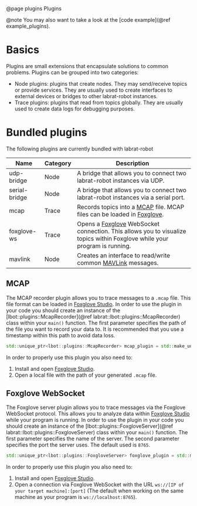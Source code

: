 @page plugins Plugins

@note
You may also want to take a look at the [code example](@ref example_plugins).

# Basics
Plugins are small extensions that encapsulate solutions to common problems. Plugins can be grouped into two categories:
 - Node plugins: plugins that create nodes. They may send/receive topics or provide services. They are usually used to create interfaces to external devices or bridges to other labrat-robot instances.
 - Trace plugins: plugins that read from topics globally. They are usually used to create data logs for debugging purposes.

# Bundled plugins
The following plugins are currently bundled with labrat-robot

| Name          |  Category | Description |
| ---           | ---       | ---         |
| udp-bridge    | Node      | A bridge that allows you to connect two labrat-robot instances via UDP. |
| serial-bridge | Node      | A bridge that allows you to connect two labrat-robot instances via a serial port. |
| mcap          | Trace     | Records topics into a [MCAP](https://mcap.dev/) file. MCAP files can be loaded in [Foxglove](https://foxglove.dev/). |
| foxglove-ws   | Trace     | Opens a [Foxglove](https://foxglove.dev/) WebSocket connection. This allows you to visualize topics within Foxglove while your program is running. |
| mavlink       | Node      | Creates an interface to read/write common [MAVLink](https://mavlink.io/en/) messages. |

## MCAP
The MCAP recorder plugin allows you to trace messages to a `.mcap` file. This file format can be loaded in [Foxglove Studio](https://foxglove.dev/). In order to use the plugin in your code you should create an instance of the [lbot::plugins::McapRecorder](@ref labrat::lbot::plugins::McapRecorder) class within your `main()` function. The first parameter specifies the path of the file you want to record your data to. It is recommended that you use a timestamp within this path to avoid data loss.
```cpp
std::unique_ptr<lbot::plugins::McapRecorder> mcap_plugin = std::make_unique<lbot::plugins::McapRecorder>("path/to/trace.mcap");
```
In order to properly use this plugin you also need to:
1. Install and open [Foxglove Studio](https://foxglove.dev/).
2. Open a local file with the path of your generated `.mcap` file.

## Foxglove WebSocket
The Foxglove server plugin allows you to trace messages via the Foxglove WebSocket protocol. This allows you to analyze data within [Foxglove Studio](https://foxglove.dev/) while your program is running. In order to use the plugin in your code you should create an instance of the [lbot::plugins::FoxgloveServer](@ref labrat::lbot::plugins::FoxgloveServer) class within your `main()` function. The first parameter specifies the name of the server. The second parameter specifies the port the server uses. The default used is `8765`. 
```cpp
std::unique_ptr<lbot::plugins::FoxgloveServer> foxglove_plugin = std::make_unique<lbot::plugins::FoxgloveServer>("Example Server", 8765);
```
In order to properly use this plugin you also need to:
1. Install and open [Foxglove Studio](https://foxglove.dev/).
2. Open a connection via Foxglove WebSocket with the URL `ws://[IP of your target machine]:[port]` (The default when working on the same machine as your program is `ws://localhost:8765`).